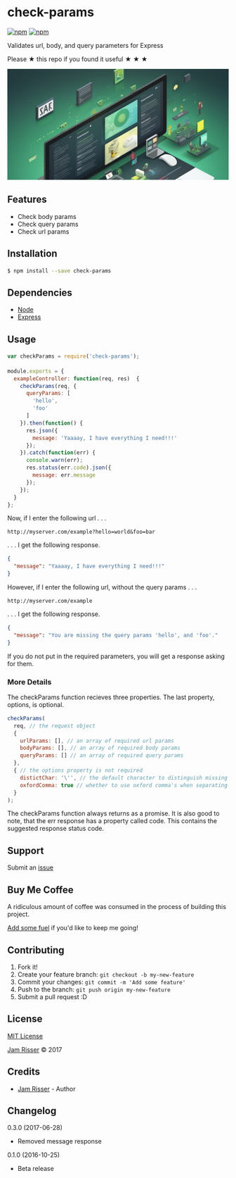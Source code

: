 # check-params

[![npm](https://img.shields.io/npm/v/check-params.svg?style=flat-square)](https://www.npmjs.com/package/check-params) [![npm](https://img.shields.io/npm/dt/check-params.svg?style=flat-square)](https://www.npmjs.com/package/check-params)

Validates url, body, and query parameters for Express

Please &#9733; this repo if you found it useful &#9733; &#9733; &#9733;

![](assets/check-params.png)


## Features

* Check body params
* Check query params
* Check url params


## Installation

```sh
$ npm install --save check-params
```


## Dependencies

* [Node](https://nodejs.org/)
* [Express](https://expressjs.com/)


## Usage

```js
var checkParams = require('check-params');

module.exports = {
  exampleController: function(req, res)  {
    checkParams(req, {
      queryParams: [
        'hello',
        'foo'
      ]
    }).then(function() {
      res.json({
        message: 'Yaaaay, I have everything I need!!!'
      });
    }).catch(function(err) {
      console.warn(err);
      res.status(err.code).json({
        message: err.message
      });
    });
  }
};
```

Now, if I enter the following url . . .
```url
http://myserver.com/example?hello=world&foo=bar
```
. . . I get the following response.
```json
{
  "message": "Yaaaay, I have everything I need!!!"
}
```

However, if I enter the following url, without the query params . . .
```url
http://myserver.com/example
```
. . . I get the following response.
```json
{
  "message": "You are missing the query params 'hello', and 'foo'."
}
```

If you do not put in the required parameters, you will get a response asking for them.

### More Details

The checkParams function recieves three properties. The last property, options, is optional.
```js
checkParams(
  req, // the request object
  {
    urlParams: [], // an array of required url params
    bodyParams: [], // an array of required body params
    queryParams: [] // an array of required query params
  },
  { // the options property is not required
    distictChar: '\'', // the default character to distinguish missing parameters in the error message 
    oxfordComma: true // whether to use oxford comma's when separating lists
  } 
);
```

The checkParams function always returns as a promise. It is also good to note, that the err response has
a property called code. This contains the suggested response status code.


## Support

Submit an [issue](https://github.com/jamrizzi/check-params/issues/new)


## Buy Me Coffee

A ridiculous amount of coffee was consumed in the process of building this project.

[Add some fuel](https://pay.jamrizzi.com/) if you'd like to keep me going!


## Contributing

1. Fork it!
2. Create your feature branch: `git checkout -b my-new-feature`
3. Commit your changes: `git commit -m 'Add some feature'`
4. Push to the branch: `git push origin my-new-feature`
5. Submit a pull request :D


## License

[MIT License](https://github.com/jamrizzi/check-params/blob/master/LICENSE)

[Jam Risser](https://jamrizzi.com) &copy; 2017


## Credits

* [Jam Risser](https://jamrizzi.com) - Author


## Changelog

0.3.0 (2017-06-28)
* Removed message response

0.1.0 (2016-10-25)
* Beta release
